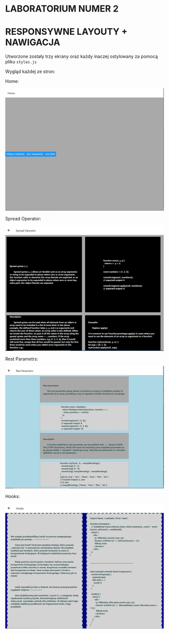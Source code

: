 # LABORATORIUM NUMER 2

# RESPONSYWNE LAYOUTY + NAWIGACJA

Utworzone zostały trzy ekrany oraz każdy inaczej ostylowany za pomocą pliku `styles.js`

Wygląd każdej ze stron:

Home:

![App](https://github.com/EllwartDawid/aplikacje-mobilne-21788-185IC/blob/master/labb2/ss/home.PNG)

Spread Operator:

![App](https://github.com/EllwartDawid/aplikacje-mobilne-21788-185IC/blob/master/labb2/ss/spread.PNG)

Rest Parametrs:

![App](https://github.com/EllwartDawid/aplikacje-mobilne-21788-185IC/blob/master/labb2/ss/rest.PNG)

Hooks:

![App](https://github.com/EllwartDawid/aplikacje-mobilne-21788-185IC/blob/master/labb2/ss/hook.PNG)
